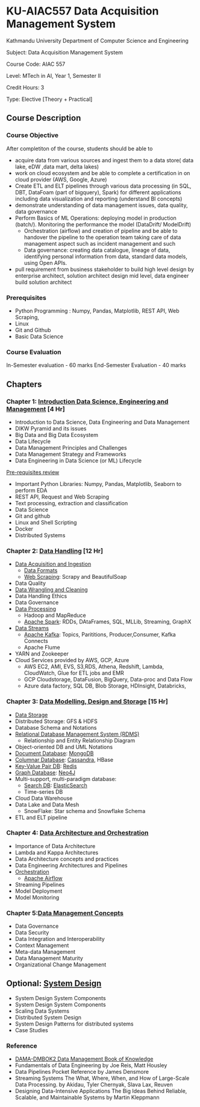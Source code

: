 # KU-AIAC557 Data Acquisition Management System

Kathmandu University Department of Computer Science and Engineering

Subject: Data Acquisition Management System

Course Code: AIAC 557

Level: MTech in AI, Year 1, Semester II

Credit Hours: 3

Type: Elective [Theory + Practical]

## Course Description

### Course Objective

After completiton of the course, students should be able to

- acquire data from various sources and ingest them to a data store( data lake, eDW ,data mart, delta lakes)
- work on cloud ecosystem and be able to complete a certification in on cloud provider (AWS, Google, Azure)
- Create ETL and ELT pipelines through various data processing (in SQL, DBT, DataFoam (part of bigquery), Spark) for different applications including data visualization and reporting (understand BI concepts)
- demonstrate understanding of data management issues, data quality, data governance
- Perform Basics of ML Operations: deploying model in production (batch/). Monitoring the performance the model (DataDrift/ ModelDrift)
  - Orchestration (airflow) and creation of pipeline and be able to handover the pipeline to the operation team taking care of data management aspect such as incident management and such
  - Data governance: creating data catalogue, lineage of data, identifying personal information from data, standard data models, using Open APIs.
- pull requirement from business stakeholder to build high level design by enterprise architect, solution architect design mid level, data engineer build solution architect

### Prerequisites

- Python Programming : Numpy, Pandas, Matplotlib, REST API, Web Scraping,
- Linux
- Git and Github
- Basic Data Science

### Course Evaluation

In-Semester evaluation - 60 marks
End-Semester Evaluation - 40 marks

## Chapters

### Chapter 1: [Introduction Data Science, Engineering and Management](C1-Intro/README.md) [4 Hr]

- Introduction to Data Science, Data Engineering and Data Management
- DIKW Pyramid and its issues
- Big Data and Big Data Ecosystem
- Data Lifecycle
- Data Management Principles and Challenges
- Data Management Strategy and Frameworks
- Data Engineering in Data Science (or ML) Lifecycle

[Pre-requisites review](/C0-Prerequisites/)

- Important Python Libraries: Numpy, Pandas, Matplotlib, Seaborn to perform EDA
- REST API, Request and Web Scraping
- Text processing, extraction and classification
- Data Science
- Git and github
- Linux and Shell Scripting
- Docker
- Distributed Systems

### Chapter 2: [Data Handling](C2-Data-Handling/README.md) [12 Hr]

- [Data Acquisition and Ingestion](/C2-Data-Handling/Data-Acquisition/README.md)
  - [Data Formats](/C2-Data-Handling/Data-Acquisition/Data-Formats/README.md)
  - [Web Scraping](/C2-Data-Handling/Data-Acquisition/Web-Scraping/README.md): Scrapy and BeautifulSoap
- Data Quality
- [Data Wrangling and Cleaning](/C2-Data-Handling/Data-Wrangling/README.md)
- Data Handling Ethics
- Data Governance
- [Data Processing](/C2-Data-Handling/Data-Processing/README.md)
  - Hadoop and MapReduce
  - [Apache Spark](/C2-Data-Handling/Data-Processing/ApacheSpark/README.md): RDDs, DAtaFrames, SQL, MLLib, Streaming, GraphX
- [Data Streams](/C2-Data-Handling/Data-Streams/README.md)
  - [Apache Kafka](/C2-Data-Handling/Data-Streams/ApacheKafka/README.md): Topics, Parititions, Producer,Consumer, Kafka Connects
  - Apache Flume
- YARN and Zookeeper
- Cloud Services provided by AWS, GCP, Azure
  - AWS EC2, AMI, EVS, S3,RDS, Athena, Redshift, Lambda, CloudWatch, Glue for ETL jobs and EMR
  - GCP Cloudstorage, DataFusion, BigQuery, Data-proc and Data Flow
  - Azure data factory, SQL DB, Blob Storage, HDInsight, Databricks,

### Chapter 3: [Data Modelling, Design and Storage](C3-Data-Modelling-Design-Storage/README.md) [15 Hr]

- [Data Storage](/C3-Data-Modelling-Design-Storage/README.md)
- Distributed Storage: GFS & HDFS
- Database Schema and Notations
- [Relational Database Management System (RDMS)](/C3-Data-Modelling-Design-Storage/RelationalDB/README.md)
  - Relationship and Entity Relationship Diagram
- Object-oriented DB and UML Notations
- [Document Database](/C3-Data-Modelling-Design-Storage/DocumentDB/readme.md): [MongoDB](/C3-Data-Modelling-Design-Storage/DocumentDB/MongoDB/readme.md)
- [Columnar Database](/C3-Data-Modelling-Design-Storage/ColumnarDB/readme.md): [Cassandra](/C3-Data-Modelling-Design-Storage/ColumnarDB/Cassandra/readme.md), HBase
- [Key-Value Pair DB](/C3-Data-Modelling-Design-Storage/KeyValueDB/readme.md): [Redis](/C3-Data-Modelling-Design-Storage/KeyValueDB/Redis/readme.md)
- [Graph Database](/C3-Data-Modelling-Design-Storage/GraphDB/readme.md): [Neo4J](/C3-Data-Modelling-Design-Storage/GraphDB/Neo4J/readme.md)
- Multi-support, multi-paradigm database:
  - [Search DB](/C3-Data-Modelling-Design-Storage/SearchDB/README.md): [ElasticSearch](/C3-Data-Modelling-Design-Storage/SearchDB/Elastic-Search/README.md)
  - Time-series DB
- Cloud Data Warehouse
- Data Lake and Data Mesh
  - SnowFlake: Star schema and Snowflake Schema
- ETL and ELT pipeline

### Chapter 4: [Data Architecture and Orchestration](C4-Data-Architecture-Orchestration/README.md)

- Importance of Data Architecture
- Lambda and Kappa Architectures
- Data Architecture concepts and practices
- Data Engineering Architectures and Pipelines
- [Orchestration](/C4-Data-Architecture-Orchestration/Data-Orchestration/README.md)
  - [Apache Airflow](/C4-Data-Architecture-Orchestration/Data-Orchestration/ApacheAirflow/README.md)
- Streaming Pipelines
- Model Deployment
- Model Monitoring

### Chapter 5:[Data Management Concepts](C5-Data-Management/README.md)

- Data Governance
- Data Security
- Data Integration and Interoperability
- Context Management
- Meta-data Management
- Data Management Maturity
- Organizational Change Management

## Optional: [System Design](C6-System-Design/README.md)

- System Design System Components
- System Design System Components
- Scaling Data Systems
- Distributed System Design
- System Design Patterns for distributed systems
- Case Studies

### Reference

- [DAMA-DMBOK2 Data Management Book of Knowledge](https://www.dama.org/cpages/body-of-knowledge)
- Fundamentals of Data Engineering by Joe Reis, Matt Housley
- Data Pipelines Pocket Reference by James Densmore
- Streaming Systems The What, Where, When, and How of Large-Scale Data Processing. by Akidau, Tyler Chernyak, Slava Lax, Reuven
- Designing Data-Intensive Applications The Big Ideas Behind Reliable, Scalable, and Maintainable Systems by Martin Kleppmann
